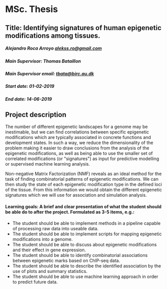 # MSc. Thesis

## Title: Identifying signatures of human epigenetic modifications among tissues.

##### Alejandro Roca Arroyo [alekss.ro@gmail.com](mailto:alekss.ro@gmail.com)

##### Main Supervisor: Thomas Bataillon

##### Main Supervisor email: [tbata@birc.au.dk](mailto:tbata@birc.au.dk)

##### Start date: 01-02-2019

##### End date: 14-06-2019

## Project description

The number of different epigenetic landscapes for a genome may be inestimable, but we can find correlations between specific epigenetic modifications which are typically associated in concrete functions and development states. In such a way, we reduce the dimensionality of the problem making it easier to draw conclusions from the analysis of the epigenetic modifications, as well as being able to use the smaller set of correlated modifications (or "signatures") as input for predictive modelling or supervised machine learning analysis.

Non-negative Matrix Factorization (NMF) reveals as an ideal method for the task of finding combinatorial patterns of epigenetic modifications. We can then study the state of each epigenetic modification type in the defined loci of the tissue. From this information we would obtain the different epigenetic signatures which we will use for association and simulation analysis.

#### Learning goals: A brief and clear presentation of what the student should be able do to after the project. Formulated as 3-5 items, e.g.:

- The student should be able to implement methods in a pipeline capable of processing raw data into useable data.
- The student should be able to implement scripts for mapping epigenetic modifications into a genome.
- The student should be able to discuss about epigenetic modifications and their effect in gene expression.
- The student should be able to identify combinatorial associations between epigenetic marks based on ChIP-seq data.
- The student should be able to describe the identified association by the use of plots and summary statistics.
- The student should be able to use machine learning approach in order to predict future data.